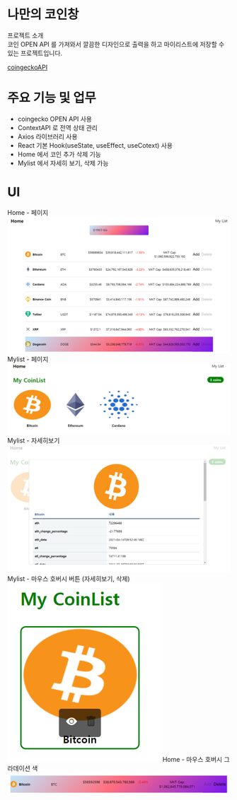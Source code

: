 # 나만의 코인창

프로젝트 소개  
코인 OPEN API 를 가져와서 깔끔한 디자인으로 출력을 하고 마이리스트에 저장할 수 있는 프로젝트입니다.

[coingeckoAPI](https://www.coingecko.com/)

# 주요 기능 및 업무

- coingecko OPEN API 사용
- ContextAPI 로 전역 상태 관리
- Axios 라이브러리 사용
- React 기본 Hook(useState, useEffect, useCotext) 사용
- Home 에서 코인 추가 삭제 기능
- Mylist 에서 자세히 보기, 삭제 가능

# UI

Home - 페이지
![image1](https://github.com/SHT-3756/practice/blob/master/react/coin/src/Image/image1.PNG)
Mylist - 페이지
![image2](https://github.com/SHT-3756/practice/blob/master/react/coin/src/Image/image2.PNG)
Mylist - 자세히보기
![image3](https://github.com/SHT-3756/practice/blob/master/react/coin/src/Image/image3.PNG)
Mylist - 마우스 호버시 버튼 (자세히보기, 삭제)
![image4](https://github.com/SHT-3756/practice/blob/master/react/coin/src/Image/image4.PNG)
Home - 마우스 호버시 그라데이션 색
![image5](https://github.com/SHT-3756/practice/blob/master/react/coin/src/Image/image5.PNG)

